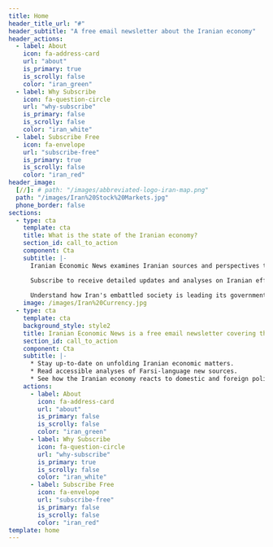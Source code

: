 ```yaml
---
title: Home
header_title_url: "#"
header_subtitle: "A free email newsletter about the Iranian economy"
header_actions:
  - label: About
    icon: fa-address-card
    url: "about"
    is_primary: true
    is_scrolly: false
    color: "iran_green"
  - label: Why Subscribe
    icon: fa-question-circle
    url: "why-subscribe"
    is_primary: false
    is_scrolly: false
    color: "iran_white"
  - label: Subscribe Free
    icon: fa-envelope
    url: "subscribe-free"
    is_primary: true
    is_scrolly: false
    color: "iran_red"
header_image:
  [//]: # path: "/images/abbreviated-logo-iran-map.png"
  path: "/images/Iran%20Stock%20Markets.jpg"
  phone_border: false
sections:
  - type: cta
    template: cta
    title: What is the state of the Iranian economy? 
    section_id: call_to_action
    component: Cta
    subtitle: |-
      Iranian Economic News examines Iranian sources and perspectives to understand issues and identify opportunities.

      Subscribe to receive detailed updates and analyses on Iranian efforts to tackle international sanctions, political corruption, and mismanagement.
      
      Understand how Iran's embattled society is leading its government in efforts to develop what could become one of the world’s most efficient exporters of energy, technology, petrochemicals, pharmaceuticals, agricultural products, and more.
    image: /images/Iran%20Currency.jpg
  - type: cta
    template: cta
    background_style: style2
    title: Iranian Economic News is a free email newsletter covering the Iranian Economy
    section_id: call_to_action
    component: Cta
    subtitle: |-
      * Stay up-to-date on unfolding Iranian economic matters.
      * Read accessible analyses of Farsi-language new sources.
      * See how the Iranian economy reacts to domestic and foreign policy.
    actions:
      - label: About
        icon: fa-address-card
        url: "about"
        is_primary: false
        is_scrolly: false
        color: "iran_green"
      - label: Why Subscribe
        icon: fa-question-circle
        url: "why-subscribe"
        is_primary: true
        is_scrolly: false
        color: "iran_white"
      - label: Subscribe Free
        icon: fa-envelope
        url: "subscribe-free"
        is_primary: false
        is_scrolly: false
        color: "iran_red"
template: home
---
```

